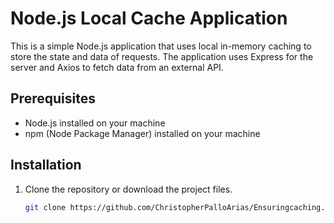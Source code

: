 # Node.js Local Cache Application

This is a simple Node.js application that uses local in-memory caching to store the state and data of requests. The application uses Express for the server and Axios to fetch data from an external API.

## Prerequisites

- Node.js installed on your machine
- npm (Node Package Manager) installed on your machine

## Installation

1. Clone the repository or download the project files.

   ```bash
   git clone https://github.com/ChristopherPalloArias/Ensuringcaching.git
